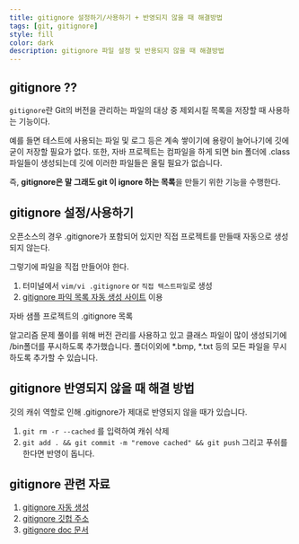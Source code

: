 ```yaml
---
title: gitignore 설정하기/사용하기 + 반영되지 않을 때 해결방법
tags: [git, gitignore]
style: fill
color: dark
description: gitignore 파일 설정 및 반용되지 않을 때 해결방법
---
```


## gitignore ??
 `gitignore`란 Git의 버전을 관리하는 파일의 대상 중 제외시킬 목록을 저장할 때 사용하는 기능이다. 
 
예를 들면 테스트에 사용되는 파일 및 로그 등은 계속 쌓이기에 용량이 늘어나기에 깃에 굳이 저장할 필요가 없다. 또한, 자바 프로젝트는 컴파일을 하게 되면 bin 폴더에 .class 파일들이 생성되는데 깃에 이러한 파일들은 올릴 필요가 없습니다. 

 즉, **gitignore은 말 그래도 git 이 ignore 하는 목록**을 만들기 위한 기능을 수행한다.


## gitignore 설정/사용하기
 오픈소스의 경우 .gitignore가 포함되어 있지만 직접 프로젝트를 만들때 자동으로 생성되지 않는다.
 
 그렇기에 파일을 직접 만들어야 한다.
 1. 터미널에서 `vim/vi .gitignore` or `직접 텍스트파일`로 생성
 2. [gitignore 파익 목록 자동 생성 사이트](https://www.gitignore.io/) 이용
 
자바 샘플 프로젝트의 .gitignore 목록
<script src="https://gist.github.com/cheonjoosung/50e5866261899ace524d7c5a2d5ad443.js"></script>
 
알고리즘 문제 풀이를 위해 버전 관리를 사용하고 있고 클래스 파일이 많이 생성되기에 /bin폴더를 푸시하도록 추가했습니다. 폴더이외에 *.bmp, *.txt 등의 모든 파일을 무시하도록 추가할 수 있습니다.


## gitignore 반영되지 않을 때 해결 방법
깃의 캐쉬 역할로 인해 .gitignore가 제대로 반영되지 않을 때가 있습니다. 
1. `git rm -r --cached` 를 입력하여 캐쉬 삭제
2. `git add . && git commit -m "remove cached" && git push` 그리고 푸쉬를 한다면 반영이 돕니다.


## gitignore 관련 자료
 1. [gitignore 자동 생성](https://www.gitignore.io/)
 2. [gitignore 깃헙 주소](https://github.com/github/gitignore)
 3. [gitignore doc 문서](https://git-scm.com/docs/gitignore)


